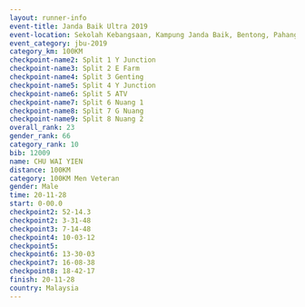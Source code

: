 ```yaml
---
layout: runner-info 
event-title: Janda Baik Ultra 2019
event-location: Sekolah Kebangsaan, Kampung Janda Baik, Bentong, Pahang, Malaysia
event_category: jbu-2019 
category_km: 100KM 
checkpoint-name2: Split 1 Y Junction  
checkpoint-name3: Split 2 E Farm  
checkpoint-name4: Split 3 Genting  
checkpoint-name5: Split 4 Y Junction 
checkpoint-name6: Split 5 ATV 
checkpoint-name7: Split 6 Nuang 1 
checkpoint-name8: Split 7 G Nuang 
checkpoint-name9: Split 8 Nuang 2 
overall_rank: 23
gender_rank: 66
category_rank: 10
bib: 12009
name: CHU WAI YIEN
distance: 100KM
category: 100KM Men Veteran
gender: Male
time: 20-11-28
start: 0-00.0
checkpoint2: 52-14.3
checkpoint2: 3-31-48
checkpoint3: 7-14-48
checkpoint4: 10-03-12
checkpoint5: 
checkpoint6: 13-30-03
checkpoint7: 16-08-38
checkpoint8: 18-42-17
finish: 20-11-28
country: Malaysia
---
```

